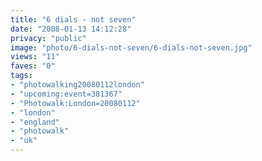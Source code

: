 ```yaml
---
title: "6 dials - not seven"
date: "2008-01-13 14:12:28"
privacy: "public"
image: "photo/6-dials-not-seven/6-dials-not-seven.jpg"
views: "11"
faves: "0"
tags:
- "photowalking20080112london"
- "upcoming:event=381367"
- "Photowalk:London=20080112"
- "london"
- "england"
- "photowalk"
- "uk"
---
```


